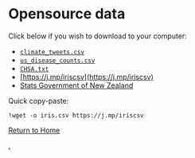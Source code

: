 

# Opensource data 

Click below if you wish to download to your computer:
- [```climate_tweets.csv```](climate_tweets.csv)
- [```us_disease_counts.csv```](us_disease_counts.csv)
- [```CHSA.txt```](CHSA.txt)
- [https://j.mp/iriscsv](https://j.mp/iriscsv)
- [Stats Government of New Zealand](https://www.stats.govt.nz/)

Quick copy-paste:
```
!wget -o iris.csv https://j.mp/iriscsv
```

[Return to Home](https://bccdc-dsi.github.io/Python-Git-workshop/)

[.](https://bccdc-dsi.github.io/Python-Git-workshop/data/links.md)
